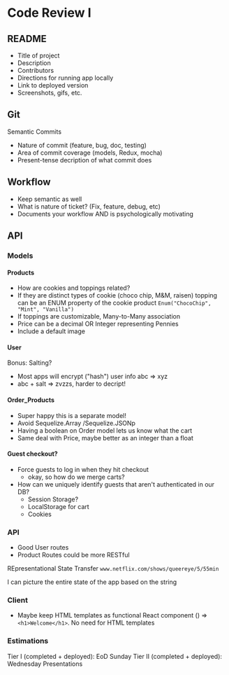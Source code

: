 # Code Review I


## README

* Title of project
* Description
* Contributors
* Directions for running app locally
* Link to deployed version
* Screenshots, gifs, etc. 

## Git

Semantic Commits

* Nature of commit (feature, bug, doc, testing)
* Area of commit coverage (models, Redux, mocha)
* Present-tense decription of what commit does


## Workflow

* Keep semantic as well
* What is nature of ticket? (Fix, feature, debug, etc)
* Documents your workflow AND is psychologically motivating


## API

### Models

#### Products
* How are cookies and toppings related?
* If they are distinct types of  cookie (choco chip, M&M, raisen) topping can be an ENUM property of the cookie product
`Enum("ChocoChip", "Mint", "Vanilla")`
* If toppings are customizable, Many-to-Many association
* Price can be a decimal OR Integer representing Pennies
* Include a default image


#### User

Bonus: Salting?

* Most apps will encrypt ("hash") user info
abc => xyz
* abc + salt => zvzzs, harder to decript!

#### Order_Products

* Super happy this is a separate model!
* Avoid Sequelize.Array /Sequelize.JSONp
* Having a boolean on Order model lets us know what the cart
* Same deal with Price, maybe better as an integer than a float


#### Guest checkout?
* Force guests to log in when they hit checkout
	* okay, so how do we merge carts?
* How can we uniquely identify guests that aren't authenticated in our DB?
	* Session Storage?
	* LocalStorage for cart
	* Cookies


### API

* Good User routes
* Product Routes could be more RESTful


REpresentational
State
Transfer
`www.netflix.com/shows/queereye/5/55min`

I can picture the entire state of the app based on the string

### Client

* Maybe keep HTML templates as functional React component
() => `<h1>Welcome</h1>`. No need for HTML templates


### Estimations
Tier I (completed + deployed): EoD Sunday
Tier II (completed + deployed): Wednesday Presentations





